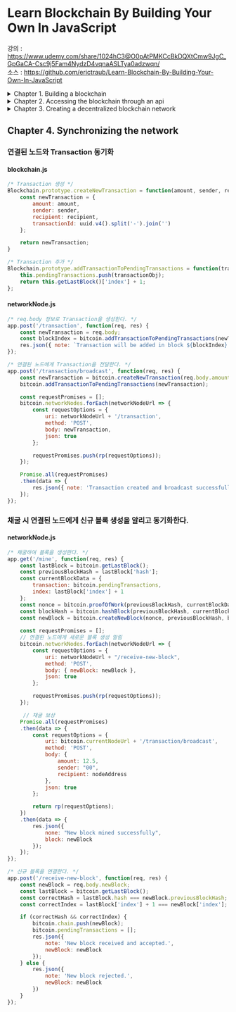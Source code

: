 # Learn Blockchain By Building Your Own In JavaScript

강의 : https://www.udemy.com/share/1024hC3@O0pAtPMKCcBkDQXtCmw9JgC_GpGaCA-Csc9j5Fam4NydzD4vqnaASLTya0adzwqn/   
소스 : https://github.com/erictraub/Learn-Blockchain-By-Building-Your-Own-In-JavaScript

<details>
<summary>Chapter 1. Building a blockchain</summary>

## Building a blockchain
    
### 블록체인의 특성
- Ledger
- Immutable
- Distributed

#### 블록체인의 종류
<img width="486" alt="스크린샷 2022-02-16 오전 12 17 34" src="https://user-images.githubusercontent.com/17891566/154091730-1a50a128-9fd4-467a-9b7e-53a54cf79716.png">

#### Genesis Block
블록체인에서 생성된 첫 번째 블록
```js
function Blockchain() {
    this.chain = [];
    this.pendingTransactions = [];

    this.createNewBlock(100, '0', '0'); // Genesis Block
}
```js

### Block
```js
/* Block 생성 */ 
Blockchain.prototype.createNewBlock = function(nonce, previousBlockHash, hash) {
    const newBlock = {
        index: this.chain.length + 1,
        timestamp: Date.now(),
        transactions: this.pendingTransactions,
        nonce: nonce,
        hash: hash,
        previousBlockHash: previousBlockHash
    };

    this.pendingTransactions = [];
    this.chain.push(newBlock);

    return newBlock;
}
```

### Transaction
```js
/* Transaction 생성 */
Blockchain.prototype.createNewTransaction = function(amount, sender, recipient) {
    const newTransaction = {
        amount: amount,
        sender: sender,
        recipient: recipient
    };

    this.pendingTransactions.push(newTransaction);

    return this.getLastBlock()['index'] + 1;
}
```

### Proof of work
이전 블록 해시 값을 기준으로 nonce 값을 찾아 작업을 증명한다.
```js
/* sha256 Hash */
Blockchain.prototype.hashBlock = function(previousBlockHash, currentBlockData, nonce) {
    const dataAsString = previousBlockHash + nonce.toString() + JSON.stringify(currentBlockData);
    const hash = sha256(dataAsString);
    return hash;
}

/* Hash 값이 0000으로 시작할 때까지 시도해서 nonce 값을 알아냄. */
Blockchain.prototype.proofOfWork = function(previousBlockHash, currentBlockData) {
    let nonce = -1;
    let hash;
    do {
        nonce++;
        hash = this.hashBlock(previousBlockHash, currentBlockData, nonce);
    } while (hash.substring(0, 4) !== '0000');

    console.log('hash: ', hash);

    return nonce;
}
```
#### 해시함수를 사용하는 이유
- 공개키의 해시 값을 지갑 주소로 활용해 익명 거래가 가능하다.
- 체인으로 연결된 previousBlockHash를 사용하여 현재 블록의 해시 값 검증이 가능하다.
- 블록에 담긴 거래를 한번에 해시한 값(Merkle Root)을 저장하여 개별 거래의 위변조 검증이 가능하다.
- Proof of work에 활용이 가능하다.

### 블록체인을 통한 거래 방법
1. A가 B에게 송금을 요청한다.
2. 거래 정보가 담긴 블록이 생성된다.
3. 모든 네트워크 참여자에게 블록이 전송된다.
4. 참여자는 거래 정보의 유효성을 상호 검증한다.
5. 참여자 과반수가 일치하는 정보를 정상 거래로 판단한다.
6. 검증이 완료된 블록은 이전 블록과 연결된다.
7. 사본이 참여자의 컴퓨터에 각자 저장된다.
8. A의 송금이 완료된다.
    
</details>

<details>
<summary>Chapter 2. Accessing the blockchain through an api</summary>

## Accessing the blockchain through an api

### 필요한 모듈 설치
- node : 서버용 JavaScript Runtime   
- npm : Node JavaScript를 위한 패키지 매니저. node가 패키지를 찾을 수 있도록 모듈을 관리한다.

```js
$ npm i express --save      // 웹 서비스 쉽게 구현할 수 있음
$ npm i nodemon --save      // 파일이 수정되면 서버를 자동으로 Restart
$ npm i body-parser --save  // req.body parsing
$ npm i uuid --save         // uuid 생성
```

```js
const express = require('express');
const bodyParser = require('body-parser');
const Blockchain = require('./blockchain');
const uuid = require('uuid');
```

### api.js
```js
const app = express();

// uuid.v1() : timestamp
const nodeAddress = uuid.v1().split('-').join(''); // - 구분 제거
const bitcoin = new Blockchain();

app.use(bodyParser.json());                             // for parsing application/json
app.use(bodyParser.urlencoded({ extended: false }));    // for parsing application/x-www-form-urlencoded

/* 블록체인 정보 전달
   test : localhost:3000/blockchain
 */
app.get('/blockchain', function (req, res) {
  res.send(bitcoin)
});

/* req.body 정보로 Transaction을 생성한다.
   test : postman
 */
app.post('/transaction', function(req, res) {
    const blockIndex = bitcoin.createNewTransaction(req.body.amount, req.body.sender, req.body.recipient);
    res.json({ note: `Transaction will be added in block ${blockIndex}.` });
});

/* 채굴하여 블록을 생성한다.
   test : localhost:3000/mine
 */
app.get('/mine', function(req, res) {
    const lastBlock = bitcoin.getLastBlock();
    const previousBlockHash = lastBlock['hash'];
    const currentBlockData = {
        transaction: bitcoin.pendingTransactions,
        index: lastBlock['index'] + 1
    };
    const nonce = bitcoin.proofOfWork(previousBlockHash, currentBlockData);
    const blockHash = bitcoin.hashBlock(previousBlockHash, currentBlockData, nonce);

    bitcoin.createNewTransaction(12.5, "00", nodeAddress); // 채굴 보상

    const newBlock = bitcoin.createNewBlock(nonce, previousBlockHash, blockHash);
    res.json({
        none: "New block mined successfully",
        block: newBlock
    })
});

/* 3000 포트로 요청 대기 */
app.listen(3000, function() {
    console.log('Listening on port 3000...');
})
```
    
### 서버 구동
package.json에 api.js 파일 수정 시 서버 재구동하도록 등록
```js
"scripts": {
  "start": "nodemon --watch dev -e js dev/api.js"
},
```    
```
$ node dev/api.js 
```
</details>

<details>
<summary>Chapter 3. Creating a decentralized blockchain network</summary>

## Creating a decentralized blockchain network

### 필요한 모듈 설치
- node : 서버용 JavaScript Runtime   
- npm : Node JavaScript를 위한 패키지 매니저. node가 패키지를 찾을 수 있도록 모듈을 관리한다.

```js
$ npm i request-promise --save  // 비동기 처리를 간편하게 사용. deprecated.      
```

```js
const rp = require('request-promise');
```

### 신규 노드가 추가되었을 때 블록체인 네트워크의 동작 방식 

#### Blockchain.js
```js
const currentNodeUrl = process.argv[3];     // 서버 구동 시 URL 입력 받음

function Blockchain() {
    this.chain = [];
    this.pendingTransactions = [];
    this.currentNodeUrl = currentNodeUrl;   // 노드 URL 지정
    this.networkNodes = [];                 // 연결된 노드 URL 저장

    this.createNewBlock(100, '0', '0');     // Genesis Block
}
```

#### networkNode.js
```js
/* 신규 노드를 등록하고 연결된 노드에 등록을 요청한다 */
app.post('/register-and-broadcast-node', function(req, res) {
    const newNodeUrl = req.body.newNodeUrl;
    if (bitcoin.networkNodes.indexOf(newNodeUrl) == -1) bitcoin.networkNodes.push(newNodeUrl);

    // 노드 등록 요청
    const regNodesPromises = [];
    bitcoin.networkNodes.forEach(networkNodeUrl => {
        const requestOptions = {
            uri: networkNodeUrl + '/register-node',
            method: 'POST',
            body: { newNodeUrl: newNodeUrl },
            json: true
        };
        regNodesPromises.push(rp(requestOptions));
    });

    // 연결된 노드들이 등록을 마치면 신규 노드에 노드 목록 전송
    Promise.all(regNodesPromises)
    .then(data => {
        const bulkRegisterOptions = {
            uri: newNodeUrl + '/register-nodes-bulk',
            method: 'POST',
            body: { allNetworkNodes: [ ...bitcoin.networkNodes, bitcoin.currentNodeUrl] },
            json: true
        };

        return rp(bulkRegisterOptions);
    })
    .then(data => {
        res.json({ note: 'New node registered with network successfully.' });
    });
});

/* 신규 노드를 등록한다. */
app.post('/register-node', function(req, res) {
    const newNodeUrl = req.body.newNodeUrl;
    if (bitcoin.networkNodes.indexOf(newNodeUrl) == -1 &&
        bitcoin.currentNodeUrl != newNodeUrl) bitcoin.networkNodes.push(newNodeUrl);
    res.json({ note: `New node registered successfully with node ${newNodeUrl}.` });
});


/* 여러 노드를 등록한다. */ 
app.post('/register-nodes-bulk', function(req, res) {
    const allNetworkNodes = req.body.allNetworkNodes;
    allNetworkNodes.forEach(networkNodeUrl => {
        if (bitcoin.networkNodes.indexOf(networkNodeUrl) == -1 &&
            bitcoin.currentNodeUrl != networkNodeUrl) bitcoin.networkNodes.push(networkNodeUrl);
    });

    res.json({ note: 'Bulk registration successful.' });
});

/* 입력받은 포트로 요청 대기 */
app.listen(port, function() {
    console.log(`Listening on port ${port}...`);
})
```

### package.json
노드를 여러 대 생성하여 테스트한다.
```js
$ npm run node_1
$ npm run node_2
$ npm run node_3
$ npm run node_4
$ npm run node_5
```

```js
"scripts": {
    "test": "echo \"Error: no test specified\" && exit 1",
    "node_1": "nodemon --watch dev -e js dev/networkNode.js 3001 http://localhost:3001",
    "node_2": "nodemon --watch dev -e js dev/networkNode.js 3002 http://localhost:3002",
    "node_3": "nodemon --watch dev -e js dev/networkNode.js 3003 http://localhost:3003",
    "node_4": "nodemon --watch dev -e js dev/networkNode.js 3004 http://localhost:3004",
    "node_5": "nodemon --watch dev -e js dev/networkNode.js 3005 http://localhost:3005"
  },
```
</details>

## Chapter 4. Synchronizing the network

### 연결된 노드와 Transaction 동기화
#### blockchain.js
```js
/* Transaction 생성 */
Blockchain.prototype.createNewTransaction = function(amount, sender, recipient) {
    const newTransaction = {
        amount: amount,
        sender: sender,
        recipient: recipient,
        transactionId: uuid.v4().split('-').join('')
    };

    return newTransaction;
}

/* Transaction 추가 */
Blockchain.prototype.addTransactionToPendingTransactions = function(transactionObj) {
    this.pendingTransactions.push(transactionObj);
    return this.getLastBlock()['index'] + 1;
};
```

#### networkNode.js
```js
/* req.body 정보로 Transaction을 생성한다. */
app.post('/transaction', function(req, res) {
    const newTransaction = req.body;
    const blockIndex = bitcoin.addTransactionToPendingTransactions(newTransaction);
    res.json({ note: `Transaction will be added in block ${blockIndex}.` });
});

/* 연결된 노드에게 Transaction을 전달한다. */ 
app.post('/transaction/broadcast', function(req, res) {
    const newTransaction = bitcoin.createNewTransaction(req.body.amount, req.body.sender, req.body.recipient);
    bitcoin.addTransactionToPendingTransactions(newTransaction);

    const requestPromises = [];
    bitcoin.networkNodes.forEach(networkNodeUrl => {
        const requestOptions = {
            uri: networkNodeUrl + '/transaction',
            method: 'POST',
            body: newTransaction,
            json: true
        };

        requestPromises.push(rp(requestOptions));
    });

    Promise.all(requestPromises)
    .then(data => {
        res.json({ note: 'Transaction created and broadcast successfully.' });
    });
});
```

### 채굴 시 연결된 노드에게 신규 블록 생성을 알리고 동기화한다.
#### networkNode.js
```js
/* 채굴하여 블록을 생성한다. */
app.get('/mine', function(req, res) {
    const lastBlock = bitcoin.getLastBlock();
    const previousBlockHash = lastBlock['hash'];
    const currentBlockData = {
        transaction: bitcoin.pendingTransactions,
        index: lastBlock['index'] + 1
    };
    const nonce = bitcoin.proofOfWork(previousBlockHash, currentBlockData);
    const blockHash = bitcoin.hashBlock(previousBlockHash, currentBlockData, nonce);
    const newBlock = bitcoin.createNewBlock(nonce, previousBlockHash, blockHash);
    
    const requestPromises = [];
    // 연결된 노드에게 새로운 블록 생성 알림
    bitcoin.networkNodes.forEach(networkNodeUrl => {
        const requestOptions = {
            uri: networkNodeUrl + "/receive-new-block",
            method: 'POST',
            body: { newBlock: newBlock },
            json: true
        };

        requestPromises.push(rp(requestOptions));
    });

     // 채굴 보상
    Promise.all(requestPromises)
    .then(data => {
        const requestOptions = {
            uri: bitcoin.currentNodeUrl + '/transaction/broadcast',
            method: 'POST',
            body: {
                amount: 12.5,
                sender: "00",
                recipient: nodeAddress
            },
            json: true
        };

        return rp(requestOptions);
    })
    .then(data => {
        res.json({
            none: "New block mined successfully",
            block: newBlock
        });
    });
});

/* 신규 블록을 연결한다. */ 
app.post('/receive-new-block', function(req, res) {
    const newBlock = req.body.newBlock;
    const lastBlock = bitcoin.getLastBlock();
    const correctHash = lastBlock.hash === newBlock.previousBlockHash;
    const correctIndex = lastBlock['index'] + 1 === newBlock['index'];

    if (correctHash && correctIndex) {
        bitcoin.chain.push(newBlock);
        bitcoin.pendingTransactions = [];
        res.json({
            note: 'New block received and accepted.',
            newBlock: newBlock
        });
    } else {
        res.json({
            note: 'New block rejected.',
            newBlock: newBlock
        })
    }
});
```
